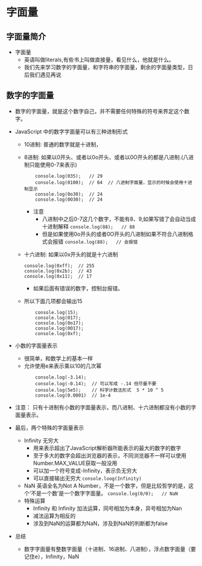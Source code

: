 # 字面量
## 字面量简介
* 字面量
    * 英语叫做literals,有些书上叫做直接量，看见什么，他就是什么。
    * 我们先来学习数字的字面量，和字符串的字面量，剩余的字面量类型，日后我们遇见再说

## 数字的字面量
* 数字的字面量，就是这个数字自己，并不需要任何特殊的符号来界定这个数字。
* JavaScript 中的数字字面量可以有三种进制形式
    * 10进制: 普通的数字就是十进制，
    * 8进制: 如果以0开头、或者以0o开头、或者以0O开头的都是八进制.(八进制只能使用0-7来表示)
        ```
            console.log(035);   // 29
            console.log(0100);  // 64  // 八进制字面量，显示的时候会使用十进制显示
            console.log(0o30);  // 24
            console.log(0O30);  // 24
        ```
        * 注意
            * 八进制中之后0-7这几个数字，不能有8、9,如果写错了会自动当成十进制解释
                `console.log(88);   // 88 `
            * 但是如果使用0o开头的或者0O开头的八进制如果不符合八进制格式会报错
                `console.log(88);   // 会报错 `
        
    * 十六进制: 如果以0x开头的就是十六进制
        ```
        console.log(0xff);  // 255
        console.log(0x2b);  // 43
        console.log(0x11);  // 17
        ```
        * 如果后面有错误的数字，控制台报错。
    * 所以下面几项都会输出15
        ```
            console.log(15);
            console.log(017);
            console.log(0o17);
            console.log(0O17);
            console.log(0xf);
        ```
* 小数的字面量表示
    * 很简单，和数学上的基本一样
    * 允许使用e来表示乘以10的几次幂
        ```
            console.log(-3.14);  
            console.log(-0.14);  // 可以写成 -.14 但尽量不要
            console.log(5e5);    // 科学计数法形式  5 * 10 ^ 5
            console.log(0.0001)  // 1e-4
        ```
* 注意： 只有十进制有小数的字面量表示，而八进制、十六进制都没有小数的字面量表示。
* 最后，两个特殊的字面量表示
    * Infinity 无穷大
        * 用来表示超出了JavaScript解析器所能表示的最大的数字的数字
        * 至于多大的数字会超出浏览器的表示，不同浏览器不一样可以使用Number.MAX_VALUE获取一般没用
        * 可以加一个符号变成-Infinity，表示负无穷大
        * 可以直接输出无穷大  `console.loog(Infinity)`
    * NaN 英语全名为Not A Number，不是一个数字，但是比较哲学的是，这个‘不是一个数’是一个数字字面量。
        `console.log(0/0);   // NaN`
    * 特殊运算
        * Infinity 和 Infinity 加法运算，同号相加为本身，异号相加为Nan
        * 减法运算为相反的
        * 涉及到NaN的运算都为NaN，涉及到NaN的判断都为false
        
* 总结
    * 数字字面量有整数字面量（十进制、16进制、八进制），浮点数字面量（要记住e），Infinity，NaN
    
        